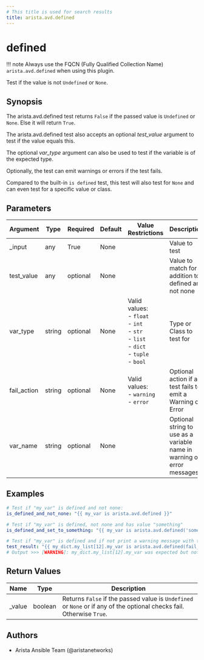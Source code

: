 ```yaml
---
# This title is used for search results
title: arista.avd.defined
---
```

<!--
  ~ Copyright (c) 2023 Arista Networks, Inc.
  ~ Use of this source code is governed by the Apache License 2.0
  ~ that can be found in the LICENSE file.
  -->

# defined

!!! note
    Always use the FQCN (Fully Qualified Collection Name) `arista.avd.defined` when using this plugin.

Test if the value is not <code>Undefined</code> or <code>None</code>.

## Synopsis

The arista.avd.defined test returns <code>False</code> if the passed value is <code>Undefined</code> or <code>None</code>. Else it will return <code>True</code>.

The arista.avd.defined test also accepts an optional <em>test\_value</em> argument to test if the value equals this.

The optional <em>var\_type</em> argument can also be used to test if the variable is of the expected type.

Optionally, the test can emit warnings or errors if the test fails.

Compared to the built\-in <code>is defined</code> test, this test will also test for <code>None</code> and can even test for a specific value or class.

## Parameters

| Argument | Type | Required | Default | Value Restrictions | Description |
| -------- | ---- | -------- | ------- | ------------------ | ----------- |
| _input | any | True | None |  | Value to test |
| test_value | any | optional | None |  | Value to match for in addition to defined and not none |
| var_type | string | optional | None | Valid values:<br>- <code>float</code><br>- <code>int</code><br>- <code>str</code><br>- <code>list</code><br>- <code>dict</code><br>- <code>tuple</code><br>- <code>bool</code> | Type or Class to test for |
| fail_action | string | optional | None | Valid values:<br>- <code>warning</code><br>- <code>error</code> | Optional action if a test fails to emit a Warning or Error |
| var_name | string | optional | None |  | Optional string to use as a variable name in warning or error messages |

## Examples

```yaml
# Test if "my_var" is defined and not none:
is_defined_and_not_none: "{{ my_var is arista.avd.defined }}"

# Test if "my_var" is defined, not none and has value "something"
is_defined_and_set_to_something: "{{ my_var is arista.avd.defined('something') }}"

# Test if "my_var" is defined and if not print a warning message with the variable name
test_result: "{{ my_dict.my_list[12].my_var is arista.avd.defined(fail_action='warning', var_name='my_dict.my_list[12].my_var' }}"
# Output >>> [WARNING]: my_dict.my_list[12].my_var was expected but not set. Output may be incorrect or incomplete!
```

## Return Values

| Name | Type | Description |
| ---- | ---- | ----------- |
| _value | boolean | Returns <code>False</code> if the passed value is <code>Undefined</code> or <code>None</code> or if any of the optional checks fail. Otherwise <code>True</code>. |

## Authors

- Arista Ansible Team (@aristanetworks)

